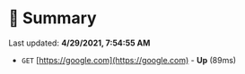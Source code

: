 # 📖 Summary
Last updated: **4/29/2021, 7:54:55 AM**

- `GET` [https://google.com](https://google.com) - **Up** (89ms)
